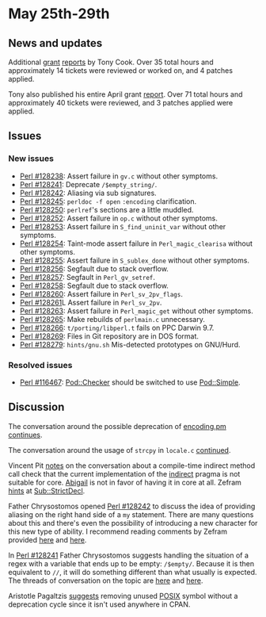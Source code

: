 # May 25th-29th

## News and updates

Additional
[grant](http://www.nntp.perl.org/group/perl.perl5.porters/236795)
[reports](http://www.nntp.perl.org/group/perl.perl5.porters/236796)
by Tony Cook. Over 35 total hours and approximately 14 tickets were
reviewed or worked on, and 4 patches applied.

Tony also published his entire April grant
[report](http://www.nntp.perl.org/group/perl.perl5.porters/236797).
Over 71 total hours and approximately 40 tickets were reviewed,
and 3 patches applied were applied.

## Issues

### New issues

* [Perl #128238](https://rt.perl.org/Ticket/Display.html?id=128238):
  Assert failure in `gv.c` without other symptoms.
* [Perl #128241](https://rt.perl.org/Ticket/Display.html?id=128241):
  Deprecate `/$empty_string/`.
* [Perl #128242](https://rt.perl.org/Ticket/Display.html?id=128242):
  Aliasing via sub signatures.
* [Perl #128245](https://rt.perl.org/Ticket/Display.html?id=128245):
  `perldoc -f open` `:encoding` clarification.
* [Perl #128250](https://rt.perl.org/Ticket/Display.html?id=128250):
  `perlref`'s sections are a little muddled.
* [Perl #128252](https://rt.perl.org/Ticket/Display.html?id=128252):
  Assert failure in `op.c` without other symptoms.
* [Perl #128253](https://rt.perl.org/Ticket/Display.html?id=128253):
  Assert failure in `S_find_uninit_var` without other symptoms.
* [Perl #128254](https://rt.perl.org/Ticket/Display.html?id=128254):
  Taint-mode assert failure in `Perl_magic_clearisa` without other
  symptoms.
* [Perl #128255](https://rt.perl.org/Ticket/Display.html?id=128255):
  Assert failure in `S_sublex_done` without other symptoms.
* [Perl #128256](https://rt.perl.org/Ticket/Display.html?id=128256):
  Segfault due to stack overflow.
* [Perl #128257](https://rt.perl.org/Ticket/Display.html?id=128257):
  Segfault in `Perl_gv_setref`.
* [Perl #128258](https://rt.perl.org/Ticket/Display.html?id=128258):
  Segfault due to stack overflow.
* [Perl #128260](https://rt.perl.org/Ticket/Display.html?id=128260):
  Assert failure in `Perl_sv_2pv_flags`.
* [Perl #128261](https://rt.perl.org/Ticket/Display.html?id=128261)L
  Assert failure in `Perl_sv_2pv`.
* [Perl #128263](https://rt.perl.org/Ticket/Display.html?id=128263):
  Assert failure in `Perl_magic_get` without other symptoms.
* [Perl #128265](https://rt.perl.org/Ticket/Display.html?id=128265):
  Make rebuilds of `perlmain.c` unnecessary.
* [Perl #128266](https://rt.perl.org/Ticket/Display.html?id=128266):
  `t/porting/libperl.t` fails on PPC Darwin 9.7.
* [Perl #128269](https://rt.perl.org/Ticket/Display.html?id=128269):
  Files in Git repository are in DOS format.
* [Perl #128279](https://rt.perl.org/Ticket/Display.html?id=128279):
  `hints/gnu.sh` Mis-detected prototypes on GNU/Hurd.

### Resolved issues

* [Perl #116467](https://rt.perl.org/Ticket/Display.html?id=116467):
  [Pod::Checker](https://metacpan.org/pod/Pod::Checker) should be
  switched to use
  [Pod::Simple](https://metacpan.org/pod/Pod::Simple).

## Discussion

The conversation around the possible deprecation of
[encoding.pm](https://metacpan.org/pod/encoding)
[continues](http://www.nntp.perl.org/group/perl.perl5.porters/236738).

The conversation around the usage of `strcpy` in `locale.c`
[continued](http://www.nntp.perl.org/group/perl.perl5.porters/236757).

Vincent Pit
[notes](http://www.nntp.perl.org/group/perl.perl5.porters/236733)
on the conversation about a compile-time indirect method call check
that the current implementation of the
[indirect](https://metacpan.org/pod/indirect) pragma is not suitable
for core.
[Abigail](http://www.nntp.perl.org/group/perl.perl5.porters/236734)
is not in favor of having it in core at all. Zefram
[hints](http://www.nntp.perl.org/group/perl.perl5.porters/236751)
at [Sub::StrictDecl](https://metacpan.org/pod/Sub::StrictDecl).

Father Chrysostomos opened
[Perl #128242](https://rt.perl.org/Ticket/Display.html?id=128242)
to discuss the idea of providing aliasing on the right hand side
of a `my` statement. There are many questions about this and
there's even the possibility of introducing a new character for
this new type of ability. I recommend reading comments by Zefram
provided
[here](http://www.nntp.perl.org/group/perl.perl5.porters/236778)
and
[here](http://www.nntp.perl.org/group/perl.perl5.porters/236776).

In
[Perl #128241](https://rt.perl.org/Ticket/Display.html?id=128241)
Father Chrysostomos suggests handling the situation of a regex
with a variable that ends up to be empty: `/$empty/`. Because it
is then equivalent to `//`, it will do something different than
what usually is expected. The threads of conversation on the
topic are
[here](http://www.nntp.perl.org/group/perl.perl5.porters/236775)
and
[here](http://www.nntp.perl.org/group/perl.perl5.porters/236785).

Aristotle Pagaltzis
[suggests](http://www.nntp.perl.org/group/perl.perl5.porters/236836)
removing unused [POSIX](https://metacpan.org/pod/POSIX) symbol
without a deprecation cycle since it isn't used anywhere in CPAN.
